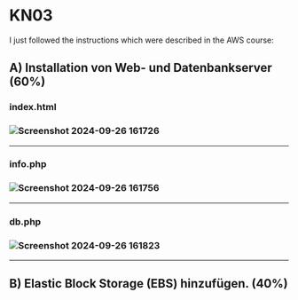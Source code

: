 # KN03

I just followed the instructions which were described in the AWS course:

## A) Installation von Web- und Datenbankserver (60%)
### index.html
### ![Screenshot 2024-09-26 161726](https://github.com/user-attachments/assets/6d3a1edf-a21b-41e4-b620-7b97f054e9e5)
---
### info.php
### ![Screenshot 2024-09-26 161756](https://github.com/user-attachments/assets/7a7e3cce-616c-46fb-a787-67755f310f15)
---
### db.php
### ![Screenshot 2024-09-26 161823](https://github.com/user-attachments/assets/752b3110-0c3e-4707-9940-4e90a9ceb998)
---


## B) Elastic Block Storage (EBS) hinzufügen. (40%)
### 
